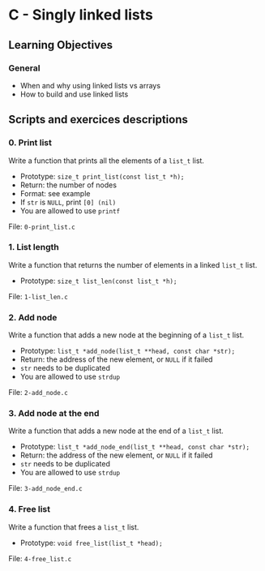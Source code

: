 # C - Singly linked lists
## Learning Objectives

### General

*   When and why using linked lists vs arrays
*   How to build and use linked lists

## Scripts and exercices descriptions

### 0. Print list
Write a function that prints all the elements of a  `list_t`  list.

-   Prototype:  `size_t print_list(const list_t *h);`
-   Return: the number of nodes
-   Format: see example
-   If  `str`  is  `NULL`, print  `[0] (nil)`
-   You are allowed to use  `printf`

  File:  `0-print_list.c`

### 1. List length
Write a function that returns the number of elements in a linked  `list_t`  list.

-   Prototype:  `size_t list_len(const list_t *h);`

  File:  `1-list_len.c`

### 2. Add node
Write a function that adds a new node at the beginning of a  `list_t`  list.

-   Prototype:  `list_t *add_node(list_t **head, const char *str);`
-   Return: the address of the new element, or  `NULL`  if it failed
-   `str`  needs to be duplicated
-   You are allowed to use  `strdup`

  File:  `2-add_node.c`

### 3. Add node at the end
Write a function that adds a new node at the end of a  `list_t`  list.

-   Prototype:  `list_t *add_node_end(list_t **head, const char *str);`
-   Return: the address of the new element, or  `NULL`  if it failed
-   `str`  needs to be duplicated
-   You are allowed to use  `strdup`

 File:  `3-add_node_end.c`

### 4. Free list
Write a function that frees a  `list_t`  list.

-   Prototype:  `void free_list(list_t *head);`

File:  `4-free_list.c`
